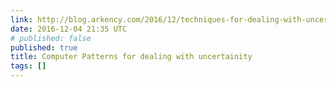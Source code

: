 ```yaml
---
link: http://blog.arkency.com/2016/12/techniques-for-dealing-with-uncertainity/
date: 2016-12-04 21:35 UTC
# published: false
published: true
title: Computer Patterns for dealing with uncertainity
tags: []
---
```




